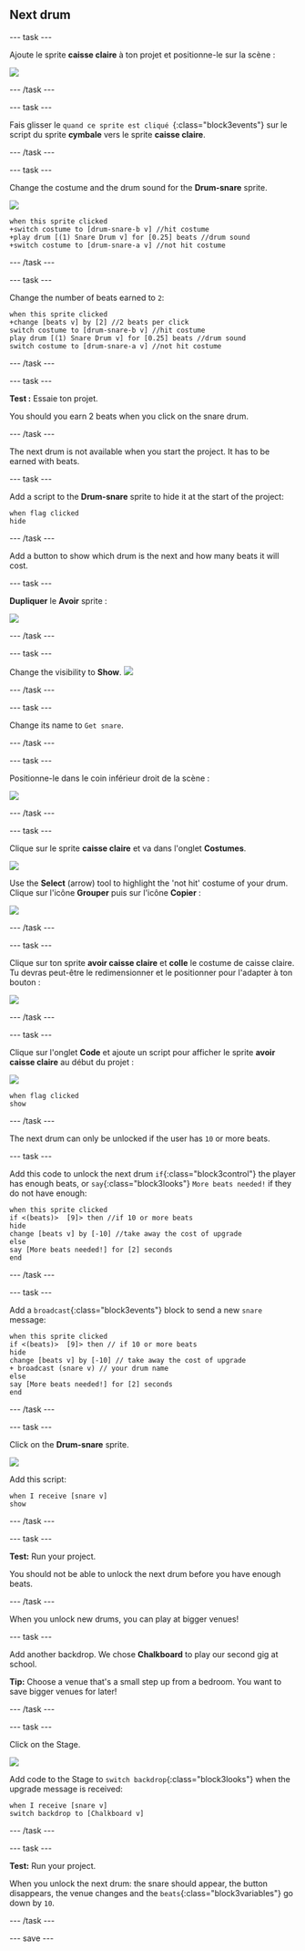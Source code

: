 ## Next drum

--- task ---

Ajoute le sprite **caisse claire** à ton projet et positionne-le sur la scène :

![](images/snare-stage.png)

--- /task ---

--- task ---

Fais glisser le `quand ce sprite est cliqué `{:class="block3events"} sur le script du sprite **cymbale** vers le sprite **caisse claire**.

--- /task ---

--- task ---

Change the costume and the drum sound for the **Drum-snare** sprite.

![](images/snare-icon.png)

```blocks3
when this sprite clicked
+switch costume to [drum-snare-b v] //hit costume
+play drum [(1) Snare Drum v] for [0.25] beats //drum sound
+switch costume to [drum-snare-a v] //not hit costume
```

--- /task ---

--- task ---

Change the number of beats earned to `2`:

```blocks3
when this sprite clicked
+change [beats v] by [2] //2 beats per click
switch costume to [drum-snare-b v] //hit costume
play drum [(1) Snare Drum v] for [0.25] beats //drum sound
switch costume to [drum-snare-a v] //not hit costume
```

--- /task ---

--- task ---

**Test :** Essaie ton projet.

You should you earn 2 beats when you click on the snare drum.

--- /task ---

The next drum is not available when you start the project. It has to be earned with beats.

--- task ---

Add a script to the **Drum-snare** sprite to hide it at the start of the project:

```blocks3
when flag clicked
hide
```

--- /task ---

Add a button to show which drum is the next and how many beats it will cost.

--- task ---

**Dupliquer** le **Avoir** sprite :

![](images/duplicate-get.png)

--- /task ---

--- task ---

Change the visibility to **Show**. ![](images/show.png)

--- /task ---

--- task ---

Change its name to `Get snare`.

--- /task ---

--- task ---

Positionne-le dans le coin inférieur droit de la scène :

![](images/get-snare.png)

--- /task ---

--- task ---

Clique sur le sprite **caisse claire** et va dans l'onglet **Costumes**.

![](images/snare-icon.png)

Use the **Select** (arrow) tool to highlight the 'not hit' costume of your drum. Clique sur l'icône **Grouper** puis sur l'icône **Copier** :

![](images/copy-costume.png)

--- /task ---

--- task ---

Clique sur ton sprite **avoir caisse claire** et **colle** le costume de caisse claire. Tu devras peut-être le redimensionner et le positionner pour l'adapter à ton bouton :

![](images/paste-costume.png)

--- /task ---

--- task ---

Clique sur l'onglet **Code** et ajoute un script pour afficher le sprite **avoir caisse claire** au début du projet :

![](images/get-snare-icon.png)

```blocks3
when flag clicked
show
```

--- /task ---

The next drum can only be unlocked if the user has `10` or more beats.

--- task ---

Add this code to unlock the next drum `if`{:class="block3control"} the player has enough beats, or `say`{:class="block3looks"} `More beats needed!` if they do not have enough:

```blocks3
when this sprite clicked
if <(beats)>  [9]> then //if 10 or more beats
hide
change [beats v] by [-10] //take away the cost of upgrade
else
say [More beats needed!] for [2] seconds 
end
```

--- /task ---

--- task ---

Add a `broadcast`{:class="block3events"} block to send a new `snare` message:

```blocks3
when this sprite clicked
if <(beats)>  [9]> then // if 10 or more beats
hide
change [beats v] by [-10] // take away the cost of upgrade
+ broadcast (snare v) // your drum name
else
say [More beats needed!] for [2] seconds
end
```

--- /task ---

--- task ---

Click on the **Drum-snare** sprite.

![](images/snare-icon.png)

Add this script:

```blocks3
when I receive [snare v]
show
```

--- /task ---

--- task ---

**Test:** Run your project.

You should not be able to unlock the next drum before you have enough beats.

--- /task ---

When you unlock new drums, you can play at bigger venues!

--- task ---

Add another backdrop. We chose **Chalkboard** to play our second gig at school.

**Tip:** Choose a venue that's a small step up from a bedroom. You want to save bigger venues for later!

--- /task ---

--- task ---

Click on the Stage.

![](images/stage-icon.png)

Add code to the Stage to `switch backdrop`{:class="block3looks"} when the upgrade message is received:

```blocks3
when I receive [snare v]
switch backdrop to [Chalkboard v]
```

--- /task ---

--- task ---

**Test:** Run your project.

When you unlock the next drum: the snare should appear, the button disappears, the venue changes and the `beats`{:class="block3variables"} go down by `10`.

--- /task ---

--- save ---
